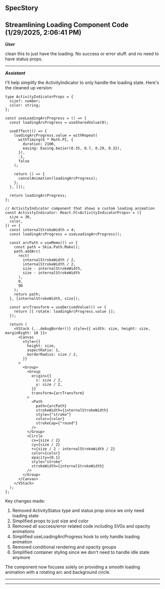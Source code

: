 ## SpecStory

## Streamlining Loading Component Code (1/29/2025, 2:06:41 PM)

_**User**_

clean this to just have the loading. No success or error stuff. and no need to have status props.

---

_**Assistant**_

I'll help simplify the ActivityIndicator to only handle the loading state. Here's the cleaned up version:

```typescript:features/conversation-list/conversation-list-loading.tsx
type ActivityIndicatorProps = {
  size?: number;
  color: string;
};

const useLoadingArcProgress = () => {
  const loadingArcProgress = useSharedValue(0);

  useEffect(() => {
    loadingArcProgress.value = withRepeat(
      withTiming(6 * Math.PI, {
        duration: 2100,
        easing: Easing.bezier(0.35, 0.7, 0.29, 0.32),
      }),
      -1,
      false
    );

    return () => {
      cancelAnimation(loadingArcProgress);
    };
  }, []);

  return loadingArcProgress;
};

// ActivityIndicator component that shows a custom loading animation
const ActivityIndicator: React.FC<ActivityIndicatorProps> = ({
  size = 30,
  color,
}) => {
  const internalStrokeWidth = 4;
  const loadingArcProgress = useLoadingArcProgress();

  const arcPath = useMemo(() => {
    const path = Skia.Path.Make();
    path.addArc(
      rect(
        internalStrokeWidth / 2,
        internalStrokeWidth / 2,
        size - internalStrokeWidth,
        size - internalStrokeWidth
      ),
      0,
      90
    );
    return path;
  }, [internalStrokeWidth, size]);

  const arcTransform = useDerivedValue(() => {
    return [{ rotate: loadingArcProgress.value }];
  });

  return (
    <VStack {...debugBorder()} style={{ width: size, height: size, marginRight: 10 }}>
      <Canvas
        style={{
          height: size,
          aspectRatio: 1,
          borderRadius: size / 2,
        }}
      >
        <Group>
          <Group
            origin={{
              x: size / 2,
              y: size / 2,
            }}
            transform={arcTransform}
          >
            <Path
              path={arcPath}
              strokeWidth={internalStrokeWidth}
              style={"stroke"}
              color={color}
              strokeCap={"round"}
            />
          </Group>
          <Circle
            cx={size / 2}
            cy={size / 2}
            r={size / 2 - internalStrokeWidth / 2}
            color={color}
            opacity={0.1}
            style="stroke"
            strokeWidth={internalStrokeWidth}
          />
        </Group>
      </Canvas>
    </VStack>
  );
};
```

Key changes made:
1. Removed ActivityStatus type and status prop since we only need loading state
2. Simplified props to just size and color
3. Removed all success/error related code including SVGs and opacity animations
4. Simplified useLoadingArcProgress hook to only handle loading animation
5. Removed conditional rendering and opacity groups
6. Simplified container styling since we don't need to handle idle state anymore

The component now focuses solely on providing a smooth loading animation with a rotating arc and background circle.

---



---

